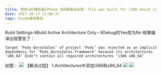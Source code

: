 ```yaml
---
title: 使用iOS模拟器iPhone 6结果编译出错：file was built for i386 which is not the architecture being linked x86_64
date: 2017-10-17 11:06:37
tags: Xcode编译警告
---
```



Build Settings-》Build Active Architecture Only－》Debug的Yes改为No
结果编译出现警告了：
```
Target ‘Pods-QorosSales’ of project ‘Pods’ was rejected as an implicit dependency for ‘Pods_QorosSales.framework’ because its architectures ‘x86_64’ didn’t contain all required architectures ‘i386 x86_64’
```
如图：
![](https://www.crifan.com/files/pic/uploads/2016/05/Target-of-project-Pods-was-rejected-as-an-implicit-dependency-for-because-its-architectures-x86_.png)
【解决过程】
1.Architectures中添加i386和x86_64
![](https://www.crifan.com/files/pic/uploads/2016/05/add-x86_64-and-i386-for-architectures-of-xcode_thumb.png)
![](https://www.crifan.com/files/pic/uploads/2016/05/add-x86_64-and-i386-for-valid-architectures_thumb.png)
